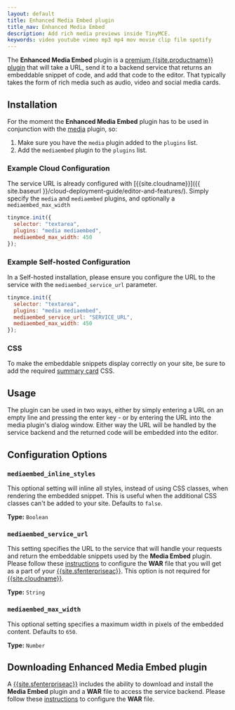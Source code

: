 ```yaml
---
layout: default
title: Enhanced Media Embed plugin
title_nav: Enhanced Media Embed
description: Add rich media previews inside TinyMCE.
keywords: video youtube vimeo mp3 mp4 mov movie clip film spotify
---
```


The **Enhanced Media Embed** plugin is a [premium {{site.productname}} plugin](https://tinymce.com/pricing) that will take a URL, send it to a backend service that returns an embeddable snippet of code, and add that code to the editor. That typically takes the form of rich media such as audio, video and social media cards.

## Installation

For the moment the **Enhanced Media Embed** plugin has to be used in conjunction with the [media](../media) plugin, so:

1. Make sure you have the `media` plugin added to the `plugins` list.
2. Add the `mediaembed` plugin to the `plugins` list.

### Example Cloud Configuration
The service URL is already configured with [{{site.cloudname}}]({{ site.baseurl }}/cloud-deployment-guide/editor-and-features/).
Simply specify the `media` and `mediaembed` plugins, and optionally a `mediaembed_max_width`

```js
tinymce.init({
  selector: "textarea",
  plugins: "media mediaembed",
  mediaembed_max_width: 450
});
```

### Example Self-hosted Configuration
In a Self-hosted installation, please ensure you configure the URL to the service with the `mediaembed_service_url` parameter.

```js
tinymce.init({
  selector: "textarea",
  plugins: "media mediaembed",
  mediaembed_service_url: "SERVICE_URL",
  mediaembed_max_width: 450
});
```

### CSS

To make the embeddable snippets display correctly on your site, be sure to add the required [summary card]({{site.baseurl}}/enterprise/embed-media/mediaembed-server-integration/#summarycards) CSS.

## Usage

The plugin can be used in two ways, either by simply entering a URL on an empty line and pressing the enter key - or by entering the URL into the media plugin's dialog window. Either way the URL will be handled by the service backend and the returned code will be embedded into the editor.

## Configuration Options

### `mediaembed_inline_styles`

This optional setting will inline all styles, instead of using CSS classes, when rendering the embedded snippet. This is useful when the additional CSS classes can't be added to your site. Defaults to `false`.

**Type:** `Boolean`

### `mediaembed_service_url`

This setting specifies the URL to the service that will handle your requests and return the embeddable snippets used by the **Media Embed** plugin. Please follow these [instructions]({{site.baseurl}}/enterprise/server/#step6setupeditorclientinstancestousetheserver-sidefunctionality) to configure the **WAR** file that you will get as a part of your [{{site.sfenterpriseac}}](https://www.tinymce.com/pricing/).
This option is not required for [{{site.cloudname}}]({{site.baseurl}}/cloud-deployment-guide/editor-and-features/).

**Type:** `String`

### `mediaembed_max_width`

This optional setting specifies a maximum width in pixels of the embedded content. Defaults to `650`.

**Type:** `Number`

## Downloading Enhanced Media Embed plugin

A [{{site.sfenterpriseac}}](https://www.tinymce.com/pricing/) includes the ability to download and install the **Media Embed** plugin and a **WAR** file to access the service backend. Please follow these [instructions]({{site.baseurl}}/enterprise/server/#step6setupeditorclientinstancestousetheserver-sidefunctionality) to configure the **WAR** file.

